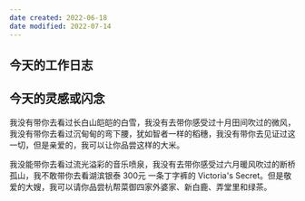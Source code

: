 ```yaml
---
date created: 2022-06-18
date modified: 2022-07-14
---
```


## 今天的工作日志

## 今天的灵感或闪念

我没有带你去看过长白山皑皑的白雪，我没有去带你感受过十月田间吹过的微风，我没有带你去看过沉甸甸的弯下腰，犹如智者一样的稻穗，我没有带你去见证过这一切，但是亲爱的，我可以让你品尝这样的大米。

我没能带你去看过流光溢彩的音乐喷泉，我没有去带你感受过六月暖风吹过的断桥孤山，我不敢带你去看湖滨银泰 300元 一条丁字裤的 Victoria's Secret。但是敬爱的大嫂，我可以请你品尝杭帮菜御四家外婆家、新白鹿、弄堂里和绿茶。

